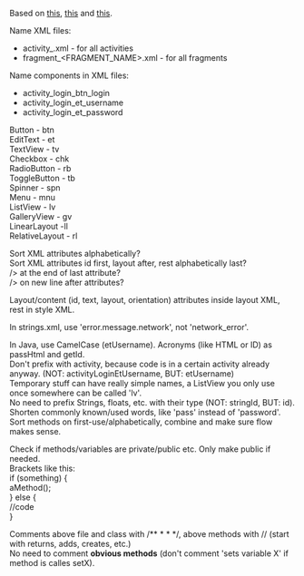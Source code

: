 Based on [this](http://source.android.com/source/code-style.html#follow-field-naming-conventions), [this](https://github.com/futurice/android-best-practices) and [this](http://stackoverflow.com/questions/12870537/android-naming-convention).  

Name XML files:

- activity_<ACTIVITY NAME>.xml - for all activities
- fragment_<FRAGMENT_NAME>.xml - for all fragments


Name components in XML files:

- activity_login_btn_login
- activity_login_et_username
- activity_login_et_password

Button - btn  
EditText - et  
TextView - tv  
Checkbox - chk  
RadioButton - rb  
ToggleButton - tb  
Spinner - spn  
Menu - mnu  
ListView - lv  
GalleryView - gv  
LinearLayout -ll  
RelativeLayout - rl  


Sort XML attributes alphabetically?  
Sort XML attributes id first, layout after, rest alphabetically last?  
/> at the end of last attribute?  
/> on new line after attributes?  

Layout/content (id, text, layout, orientation) attributes inside layout XML, rest in style XML.  

In strings.xml, use 'error.message.network', not 'network_error'.  


In Java, use CamelCase (etUsername). Acronyms (like HTML or ID) as passHtml and getId.  
Don't prefix with activity, because code is in a certain activity already anyway. (NOT: activityLoginEtUsername, BUT: etUsername)  
Temporary stuff can have really simple names, a ListView you only use once somewhere can be called 'lv'.  
No need to prefix Strings, floats, etc. with their type (NOT: stringId, BUT: id).  
Shorten commonly known/used words, like 'pass' instead of 'password'.  
Sort methods on first-use/alphabetically, combine and make sure flow makes sense.  

Check if methods/variables are private/public etc. Only make public if needed.  
Brackets like this:  
if (something) {  
    aMethod();  
} else {  
    //code  
}  

Comments above file and class with /\*\* \* \* \*/, above methods with // (start with returns, adds, creates, etc.)  
No need to comment **obvious methods** (don't comment 'sets variable X' if method is calles setX).  
